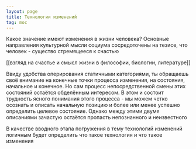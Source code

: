 ```yaml
---
layout: page
title: Технологии изменений
tag: moc
---
```


Какое значение имеют изменения в жизни человека? Основные направления культурной мысли социума сосредоточены на тезисе, что человек - существо стремящееся к счастью

[[взгляд на счастье и смысл жизни в философии, биологии, литературе]]

Ввиду удобства оперирования статичными категориями, ты обращаешь своё внимание на конечные точки процесса изменения, на состояния, начальное и конечное. Но сам процесс непосредственной смены этих состояний остаётся обделённым интересом. В этом и состоит трудность ясного понимания этого процесса - мы можем четко осознать и описать начальную позицию и более или менее успешно определить целевое состояние. Однако между этими двумя описаниями зачастую остаётся пропасть непознанного и неизвестного

В качестве вводного этапа погружения в тему технологий изменений логичным будет определить что такое технология и что такое изменения
